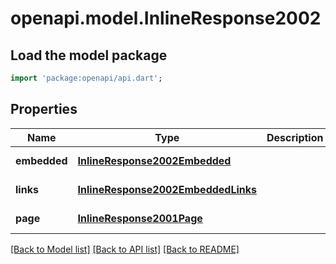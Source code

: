 # openapi.model.InlineResponse2002

## Load the model package
```dart
import 'package:openapi/api.dart';
```

## Properties
Name | Type | Description | Notes
------------ | ------------- | ------------- | -------------
**embedded** | [**InlineResponse2002Embedded**](InlineResponse2002Embedded.md) |  | [default to null]
**links** | [**InlineResponse2002EmbeddedLinks**](InlineResponse2002EmbeddedLinks.md) |  | [default to null]
**page** | [**InlineResponse2001Page**](InlineResponse2001Page.md) |  | [default to null]

[[Back to Model list]](../README.md#documentation-for-models) [[Back to API list]](../README.md#documentation-for-api-endpoints) [[Back to README]](../README.md)


